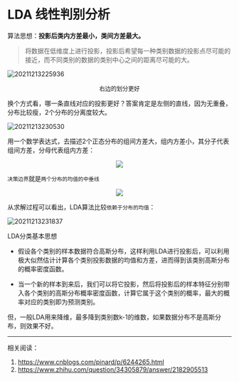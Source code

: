 <!--
 * @Description: LDA
 * @Version: 1.0
 * @Autor: xihuishaw
 * @Date: 2021-12-13 22:54:50
 * @LastEditors: xihuishaw
 * @LastEditTime: 2021-12-13 23:28:05
-->

# LDA 线性判别分析

算法思想：**投影后类内方差最小，类间方差最大。**

>将数据在低维度上进行投影，投影后希望每一种类别数据的投影点尽可能的接近，而不同类别的数据的类别中心之间的距离尽可能的大。

![20211213225936](https://cdn.jsdelivr.net/gh/xihuishawpy/PicBad@main/blogs/pictures/20211213225936.png)

<center><font size=2 >右边的划分更好</font></center>

换个方式看，哪一条直线对应的投影更好？答案肯定是左侧的直线，因为无重叠，分布比较瘦，2个分布的分离度较大。

![20211213230530](https://cdn.jsdelivr.net/gh/xihuishawpy/PicBad@main/blogs/pictures/20211213230530.png)

用一个数学表达式，去描述2个正态分布的组间方差大，组内方差小，其分子代表组间方差，分母代表组内方差：
<div align=center>
<img src="https://cdn.jsdelivr.net/gh/xihuishawpy/PicBad@main/blogs/pictures/20211213231158.png">
</div>

`决策边界`就是`两个分布的均值的中垂线`

<div align=center>
<img src="https://cdn.jsdelivr.net/gh/xihuishawpy/PicBad@main/blogs/pictures/20211213231619.png">
</div>

从求解过程可以看出，LDA算法比较`依赖于分布的均值`：

![20211213231837](https://cdn.jsdelivr.net/gh/xihuishawpy/PicBad@main/blogs/pictures/20211213231837.png)

LDA分类基本思想

- 假设各个类别的样本数据符合高斯分布，这样利用LDA进行投影后，可以利用极大似然估计计算各个类别投影数据的均值和方差，进而得到该类别高斯分布的概率密度函数。

- 当一个新的样本到来后，我们可以将它投影，然后将投影后的样本特征分别带入各个类别的高斯分布概率密度函数，计算它属于这个类别的概率，最大的概率对应的类别即为预测类别。

但，一般LDA用来降维，最多降到类别数k-1的维数，如果数据分布不是高斯分布，则效果不好。

--------

相关阅读：

1. <https://www.cnblogs.com/pinard/p/6244265.html>
2. <https://www.zhihu.com/question/34305879/answer/2182905513>
